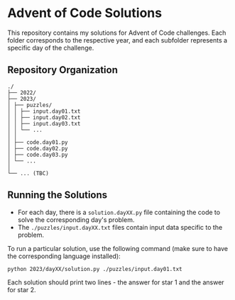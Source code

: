 # Advent of Code Solutions

This repository contains my solutions for Advent of Code challenges. Each folder corresponds to the respective year, and each subfolder represents a specific day of the challenge.

## Repository Organization

```text
./
├── 2022/
├── 2023/
│ ├── puzzles/
│ │ ├── input.day01.txt
│ │ ├── input.day02.txt
│ │ ├── input.day03.txt
│ │ └── ...
│ │
│ ├── code.day01.py
│ ├── code.day02.py
│ ├── code.day03.py
│ └── ...
│
└── ... (TBC)
```

## Running the Solutions

- For each day, there is a `solution.dayXX.py` file containing the code to solve the corresponding day's problem.
- The `./puzzles/input.dayXX.txt` files contain input data specific to the problem.

To run a particular solution, use the following command (make sure to have the corresponding language installed):

```bash
python 2023/dayXX/solution.py ./puzzles/input.day01.txt
```

Each solution should print two lines - the answer for star 1 and the answer for star 2.
